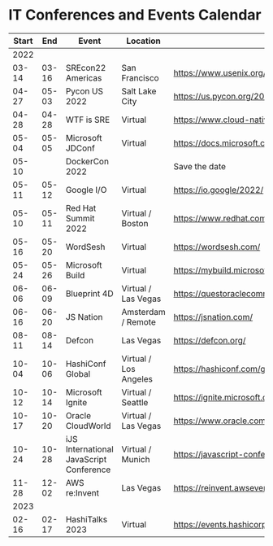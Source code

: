 # IT Conferences and Events Calendar

| Start | End   | Event              | Location  | Link                                    |
| ----- | ----- | ------------------ | --------- | --------------------------------------- |
| 2022  |       |                    |           |                                         |
| 03-14 | 03-16 | SREcon22 Americas  | San Francisco | https://www.usenix.org/conference/srecon22americas |
| 04-27 | 05-03 | Pycon US 2022      | Salt Lake City | https://us.pycon.org/2022/         |
| 04-28 | 04-28 | WTF is SRE         | Virtual   | https://www.cloud-native-sre.wtf        |
| 05-04 | 05-05 | Microsoft JDConf   | Virtual   | https://docs.microsoft.com/en-us/events/learntv/jdconf-2022 |
| 05-10 |       | DockerCon 2022     |           | Save the date                           |
| 05-11 | 05-12 | Google I/O         | Virtual   | https://io.google/2022/                 |
| 05-10 | 05-11 | Red Hat Summit 2022 | Virtual / Boston | https://www.redhat.com/en/summit |
| 05-16 | 05-20 | WordSesh           | Virtual   | https://wordsesh.com/                   |
| 05-24 | 05-26 | Microsoft Build    | Virtual   | https://mybuild.microsoft.com/en-US/home |
| 06-06 | 06-09 | Blueprint 4D       | Virtual / Las Vegas | https://questoraclecommunity.org/events/conferences/blueprint4d |
| 06-16 | 06-20 | JS Nation          | Amsterdam / Remote | https://jsnation.com/          |
| 08-11 | 08-14 | Defcon             | Las Vegas | https://defcon.org/                     |
| 10-04 | 10-06 | HashiConf Global   | Virtual / Los Angeles | https://hashiconf.com/global/ |
| 10-12 | 10-14 | Microsoft Ignite   | Virtual / Seattle | https://ignite.microsoft.com    |
| 10-17 | 10-20 | Oracle CloudWorld  | Virtual / Las Vegas | https://www.oracle.com/cloudworld/ |
| 10-24 | 10-28 | iJS International JavaScript Conference | Virtual / Munich | https://javascript-conference.com/munich |
| 11-28 | 12-02 | AWS re:Invent      | Las Vegas | https://reinvent.awsevents.com/         |
| 2023  |       |                    |           |                                         |
| 02-16 | 02-17 | HashiTalks 2023    | Virtual   | https://events.hashicorp.com/hashitalks2023 |
